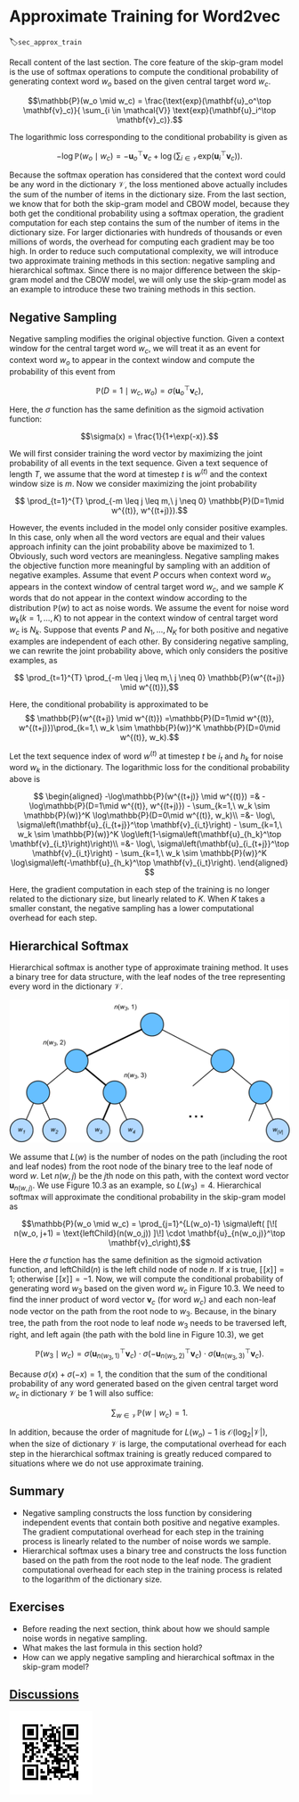 # Approximate Training for Word2vec
:label:`sec_approx_train`

Recall content of the last section.  The core feature of the skip-gram model is the use of softmax operations to compute the conditional probability of generating context word $w_o$ based on the given central target word $w_c$.

$$\mathbb{P}(w_o \mid w_c) = \frac{\text{exp}(\mathbf{u}_o^\top \mathbf{v}_c)}{ \sum_{i \in \mathcal{V}} \text{exp}(\mathbf{u}_i^\top \mathbf{v}_c)}.$$

The logarithmic loss corresponding to the conditional probability is given as

$$-\log \mathbb{P}(w_o \mid w_c) =
-\mathbf{u}_o^\top \mathbf{v}_c + \log\left(\sum_{i \in \mathcal{V}} \text{exp}(\mathbf{u}_i^\top \mathbf{v}_c)\right).$$


Because the softmax operation has considered that the context word could be any word in the dictionary $\mathcal{V}$, the loss mentioned above actually includes the sum of the number of items in the dictionary size. From the last section, we know that for both the skip-gram model and CBOW model, because they both get the conditional probability using a softmax operation, the gradient computation for each step contains the sum of the number of items in the dictionary size. For larger dictionaries with hundreds of thousands or even millions of words, the overhead for computing each gradient may be too high.  In order to reduce such computational complexity, we will introduce two approximate training methods in this section: negative sampling and hierarchical softmax. Since there is no major difference between the skip-gram model and the CBOW model, we will only use the skip-gram model as an example to introduce these two training methods in this section.



## Negative Sampling

Negative sampling modifies the original objective function. Given a context window for the central target word $w_c$, we will treat it as an event for context word $w_o$ to appear in the context window and compute the probability of this event from

$$\mathbb{P}(D=1\mid w_c, w_o) = \sigma(\mathbf{u}_o^\top \mathbf{v}_c),$$

Here, the $\sigma$ function has the same definition as the sigmoid activation function:

$$\sigma(x) = \frac{1}{1+\exp(-x)}.$$

We will first consider training the word vector by maximizing the joint probability of all events in the text sequence. Given a text sequence of length $T$, we assume that the word at timestep $t$ is $w^{(t)}$ and the context window size is $m$. Now we consider maximizing the joint probability

$$ \prod_{t=1}^{T} \prod_{-m \leq j \leq m,\ j \neq 0} \mathbb{P}(D=1\mid w^{(t)}, w^{(t+j)}).$$

However, the events included in the model only consider positive examples. In this case, only when all the word vectors are equal and their values approach infinity can the joint probability above be maximized to 1. Obviously, such word vectors are meaningless. Negative sampling makes the objective function more meaningful by sampling with an addition of negative examples. Assume that event $P$ occurs when context word $w_o$ appears in the context window of central target word $w_c$, and we sample $K$ words that do not appear in the context window according to the distribution $\mathbb{P}(w)$ to act as noise words. We assume the event for noise word $w_k$($k=1, \ldots, K$) to not appear in the context window of central target word $w_c$ is $N_k$. Suppose that events $P$ and $N_1, \ldots, N_K$ for both positive and negative examples are independent of each other. By considering negative sampling, we can rewrite the joint probability above, which only considers the positive examples, as

$$ \prod_{t=1}^{T} \prod_{-m \leq j \leq m,\ j \neq 0} \mathbb{P}(w^{(t+j)} \mid w^{(t)}),$$

Here, the conditional probability is approximated to be
$$ \mathbb{P}(w^{(t+j)} \mid w^{(t)}) =\mathbb{P}(D=1\mid w^{(t)}, w^{(t+j)})\prod_{k=1,\ w_k \sim \mathbb{P}(w)}^K \mathbb{P}(D=0\mid w^{(t)}, w_k).$$


Let the text sequence index of word $w^{(t)}$ at timestep $t$ be $i_t$ and $h_k$ for noise word $w_k$ in the dictionary. The logarithmic loss for the conditional probability above is

$$
\begin{aligned}
-\log\mathbb{P}(w^{(t+j)} \mid w^{(t)})
=& -\log\mathbb{P}(D=1\mid w^{(t)}, w^{(t+j)}) - \sum_{k=1,\ w_k \sim \mathbb{P}(w)}^K \log\mathbb{P}(D=0\mid w^{(t)}, w_k)\\
=&-  \log\, \sigma\left(\mathbf{u}_{i_{t+j}}^\top \mathbf{v}_{i_t}\right) - \sum_{k=1,\ w_k \sim \mathbb{P}(w)}^K \log\left(1-\sigma\left(\mathbf{u}_{h_k}^\top \mathbf{v}_{i_t}\right)\right)\\
=&-  \log\, \sigma\left(\mathbf{u}_{i_{t+j}}^\top \mathbf{v}_{i_t}\right) - \sum_{k=1,\ w_k \sim \mathbb{P}(w)}^K \log\sigma\left(-\mathbf{u}_{h_k}^\top \mathbf{v}_{i_t}\right).
\end{aligned}
$$

Here, the gradient computation in each step of the training is no longer related to the dictionary size, but linearly related to $K$. When $K$ takes a smaller constant, the negative sampling has a lower computational overhead for each step.


## Hierarchical Softmax

Hierarchical softmax is another type of approximate training method. It uses a binary tree for data structure, with the leaf nodes of the tree representing every word in the dictionary $\mathcal{V}$.

![Hierarchical Softmax. Each leaf node of the tree represents a word in the dictionary. ](../img/hi-softmax.svg)


We assume that $L(w)$ is the number of nodes on the path (including the root and leaf nodes) from the root node of the binary tree to the leaf node of word $w$. Let $n(w,j)$ be the $j$th node on this path, with the context word vector $\mathbf{u}_{n(w,j)}$. We use Figure 10.3 as an example, so $L(w_3) = 4$. Hierarchical softmax will approximate the conditional probability in the skip-gram model as

$$\mathbb{P}(w_o \mid w_c) = \prod_{j=1}^{L(w_o)-1} \sigma\left( [\![  n(w_o, j+1) = \text{leftChild}(n(w_o,j)) ]\!] \cdot \mathbf{u}_{n(w_o,j)}^\top \mathbf{v}_c\right),$$

Here the $\sigma$ function has the same definition as the sigmoid activation function, and $\text{leftChild}(n)$ is the left child node of node $n$. If $x$ is true, $[\![x]\!] = 1$; otherwise $[\![x]\!] = -1$.
Now, we will compute the conditional probability of generating word $w_3$ based on the given word $w_c$ in Figure 10.3. We need to find the inner product of word vector $\mathbf{v}_c$ (for word $w_c$) and each non-leaf node vector on the path from the root node to $w_3$. Because, in the binary tree, the path from the root node to leaf node $w_3$ needs to be traversed left, right, and left again (the path with the bold line in Figure 10.3), we get

$$\mathbb{P}(w_3 \mid w_c) = \sigma(\mathbf{u}_{n(w_3,1)}^\top \mathbf{v}_c) \cdot \sigma(-\mathbf{u}_{n(w_3,2)}^\top \mathbf{v}_c) \cdot \sigma(\mathbf{u}_{n(w_3,3)}^\top \mathbf{v}_c).$$

Because $\sigma(x)+\sigma(-x) = 1$, the condition that the sum of the conditional probability of any word generated based on the given central target word $w_c$ in dictionary $\mathcal{V}$ be 1 will also suffice:

$$\sum_{w \in \mathcal{V}} \mathbb{P}(w \mid w_c) = 1.$$

In addition, because the order of magnitude for $L(w_o)-1$ is $\mathcal{O}(\text{log}_2|\mathcal{V}|)$, when the size of dictionary $\mathcal{V}$ is large, the computational overhead for each step in the hierarchical softmax training is greatly reduced compared to situations where we do not use approximate training.

## Summary

* Negative sampling constructs the loss function by considering independent events that contain both positive and negative examples. The gradient computational overhead for each step in the training process is linearly related to the number of noise words we sample.
* Hierarchical softmax uses a binary tree and constructs the loss function based on the path from the root node to the leaf node. The gradient computational overhead for each step in the training process is related to the logarithm of the dictionary size.

## Exercises

* Before reading the next section, think about how we should sample noise words in negative sampling.
* What makes the last formula in this section hold?
* How can we apply negative sampling and hierarchical softmax in the skip-gram model?

## [Discussions](https://discuss.mxnet.io/t/2386)

![](../img/qr_approx-training.svg)
